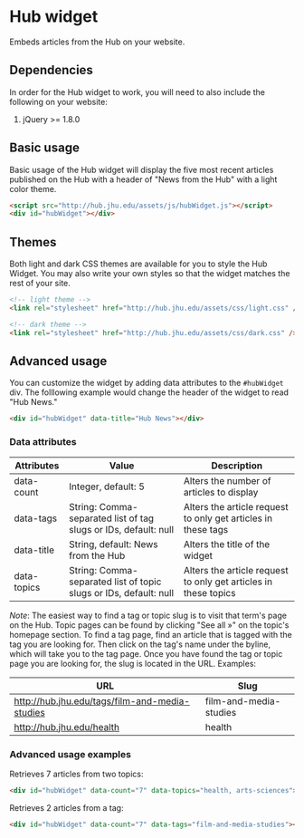 # Hub widget

Embeds articles from the Hub on your website.


## Dependencies

In order for the Hub widget to work, you will need to also include the following on your website:

1. jQuery >= 1.8.0

## Basic usage

Basic usage of the Hub widget will display the five most recent articles published on the Hub with a header of "News from the Hub" with a light color theme.

```html
<script src="http://hub.jhu.edu/assets/js/hubWidget.js"></script>
<div id="hubWidget"></div>
```

## Themes

Both light and dark CSS themes are available for you to style the Hub Widget. You may also write your own styles so that the widget matches the rest of your site.

```html
<!-- light theme -->
<link rel="stylesheet" href="http://hub.jhu.edu/assets/css/light.css" />

<!-- dark theme -->
<link rel="stylesheet" href="http://hub.jhu.edu/assets/css/dark.css" />
```


## Advanced usage

You can customize the widget by adding data attributes to the `#hubWidget` div. The folllowing example would change the header of the widget to read "Hub News."

```html
<div id="hubWidget" data-title="Hub News"></div>
```

### Data attributes

| Attributes 			| Value																	| Description 														|
|-----------------------|-----------------------------------------------------------------------|-------------------------------------------------------------------|
| data-count			| Integer, default: 5 													| Alters the number of articles to display 							|
| data-tags				| String: Comma-separated list of tag slugs or IDs, default: null		| Alters the article request to only get articles in these tags 	|
| data-title			| String, default: News from the Hub									| Alters the title of the widget 									|
| data-topics			| String: Comma-separated list of topic slugs or IDs, default: null		| Alters the article request to only get articles in these topics 	|

_Note_: The easiest way to find a tag or topic slug is to visit that term's page on the Hub. Topic pages can be found by clicking "See all &raquo;" on the topic's homepage section. To find a tag page, find an article that is tagged with the tag you are looking for. Then click on the tag's name under the byline, which will take you to the tag page. Once you have found the tag or topic page you are looking for, the slug is located in the URL. Examples:

| URL														| Slug 						|
| ----------------------------------------------------------|---------------------------|
| http://hub.jhu.edu/tags/film-and-media-studies			| film-and-media-studies	|
| http://hub.jhu.edu/health									| health					|


### Advanced usage examples

Retrieves 7 articles from two topics:

```html
<div id="hubWidget" data-count="7" data-topics="health, arts-sciences"></div>
```

Retrieves 2 articles from a tag:

```html
<div id="hubWidget" data-count="7" data-tags="film-and-media-studies"></div>
```